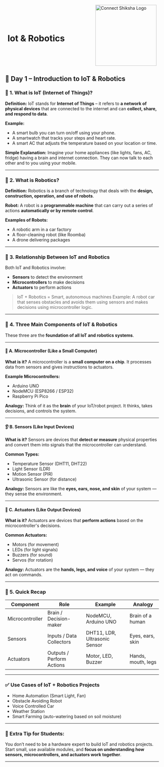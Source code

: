 <div style="display: flex; justify-content: space-between; align-items: center; padding: 1px 8px;">
<h1>Iot & Robotics</h1>
  <img src="https://encrypted-tbn0.gstatic.com/images?q=tbn:ANd9GcRx7L3QXZeJ5gtlP5Qi728ZyvGvRBfYz-_mrA&s" alt="Connect Shiksha Logo" width="200"/>
 
</div>


## 📝 **Day 1 – Introduction to IoT & Robotics**



### 📌 **1. What is IoT (Internet of Things)?**

**Definition:**
IoT stands for **Internet of Things** – it refers to **a network of physical devices** that are connected to the internet and can **collect, share, and respond to data**.

**Example:**

* A smart bulb you can turn on/off using your phone.
* A smartwatch that tracks your steps and heart rate.
* A smart AC that adjusts the temperature based on your location or time.

**Simple Explanation:**
Imagine your home appliances (like lights, fans, AC, fridge) having a brain and internet connection. They can now talk to each other and to you using your mobile.

---

### 🤖 **2. What is Robotics?**

**Definition:**
Robotics is a branch of technology that deals with the **design, construction, operation, and use of robots**.

**Robot:**
A robot is a **programmable machine** that can carry out a series of actions **automatically or by remote control**.

**Examples of Robots:**

* A robotic arm in a car factory
* A floor-cleaning robot (like Roomba)
* A drone delivering packages

---

### 🔁 **3. Relationship Between IoT and Robotics**

Both IoT and Robotics involve:

* **Sensors** to detect the environment
* **Microcontrollers** to make decisions
* **Actuators** to perform actions

> IoT + Robotics = Smart, autonomous machines
> Example: A robot car that senses obstacles and avoids them using sensors and makes decisions using microcontroller logic.

---

### 🧩 **4. Three Main Components of IoT & Robotics**

These three are the **foundation of all IoT and robotics systems**.

---

#### 🧠 A. Microcontroller (Like a Small Computer)

**What is it?**
A microcontroller is a **small computer on a chip**. It processes data from sensors and gives instructions to actuators.

**Example Microcontrollers:**

* Arduino UNO
* NodeMCU (ESP8266 / ESP32)
* Raspberry Pi Pico

**Analogy:**
Think of it as the **brain** of your IoT/robot project. It thinks, takes decisions, and controls the system.

---

#### 👂 B. Sensors (Like Input Devices)

**What is it?**
Sensors are devices that **detect or measure** physical properties and convert them into signals that the microcontroller can understand.

**Common Types:**

* Temperature Sensor (DHT11, DHT22)
* Light Sensor (LDR)
* Motion Sensor (PIR)
* Ultrasonic Sensor (for distance)

**Analogy:**
Sensors are like the **eyes, ears, nose, and skin** of your system — they sense the environment.

---

#### 💪 C. Actuators (Like Output Devices)

**What is it?**
Actuators are devices that **perform actions** based on the microcontroller's decisions.

**Common Actuators:**

* Motors (for movement)
* LEDs (for light signals)
* Buzzers (for sound)
* Servos (for rotation)

**Analogy:**
Actuators are the **hands, legs, and voice** of your system — they act on commands.

---

### 🧠 **5. Quick Recap**

| Component       | Role                      | Example                       | Analogy            |
| --------------- | ------------------------- | ----------------------------- | ------------------ |
| Microcontroller | Brain / Decision-maker    | NodeMCU, Arduino UNO          | Brain of a human   |
| Sensors         | Inputs / Data Collectors  | DHT11, LDR, Ultrasonic Sensor | Eyes, ears, skin   |
| Actuators       | Outputs / Perform Actions | Motor, LED, Buzzer            | Hands, mouth, legs |

---

### ✅ **Use Cases of IoT + Robotics Projects**

* Home Automation (Smart Light, Fan)
* Obstacle Avoiding Robot
* Voice Controlled Car
* Weather Station
* Smart Farming (auto-watering based on soil moisture)

---

### 🧠 Extra Tip for Students:

You don’t need to be a hardware expert to build IoT and robotics projects. Start small, use available modules, and **focus on understanding how sensors, microcontrollers, and actuators work together**.

---

